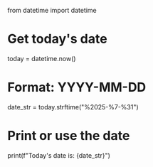 from datetime import datetime

# Get today's date
today = datetime.now()

# Format: YYYY-MM-DD
date_str = today.strftime("%2025-%7-%31")

# Print or use the date
print(f"Today's date is: {date_str}")
